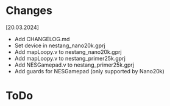 # Changes

[20.03.2024]
- Add CHANGELOG.md
- Set device in nestang_nano20k.gprj
- Add mapLoopy.v to nestang_nano20k.gprj
- Add mapLoopy.v to nestang_primer25k.gprj
- Add NESGamepad.v to nestang_primer25k.gprj
- Add guards for NESGamepad (only supported by Nano20k)

# ToDo